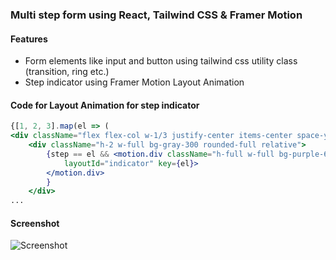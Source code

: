 ### Multi step form using React, Tailwind CSS & Framer Motion
#### Features
- Form elements like input and button using tailwind css utility class (transition, ring etc.)
- Step indicator using Framer Motion Layout Animation

#### Code for Layout Animation for step indicator
```jsx
{[1, 2, 3].map(el => (
<div className="flex flex-col w-1/3 justify-center items-center space-y-1 " key={el}>
    <div className="h-2 w-full bg-gray-300 rounded-full relative">
        {step == el && <motion.div className="h-full w-full bg-purple-600 rounded-full absolute top-0 left-0"
            layoutId="indicator" key={el}>
        </motion.div>
        }
    </div>
...
```
#### Screenshot
![Screenshot](https://github.com/gouthamrangarajan/reactjs/blob/main/react-tailwind-multi-step-form/screenshot.gif)